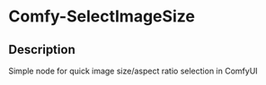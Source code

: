 # Comfy-SelectImageSize

## Description

Simple node for quick image size/aspect ratio selection in ComfyUI
